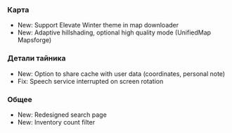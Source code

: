 ### Карта
- New: Support Elevate Winter theme in map downloader
- New: Adaptive hillshading, optional high quality mode (UnifiedMap Mapsforge)

### Детали тайника
- New: Option to share cache with user data (coordinates, personal note)
- Fix: Speech service interrupted on screen rotation

### Общее
- New: Redesigned search page
- New: Inventory count filter
